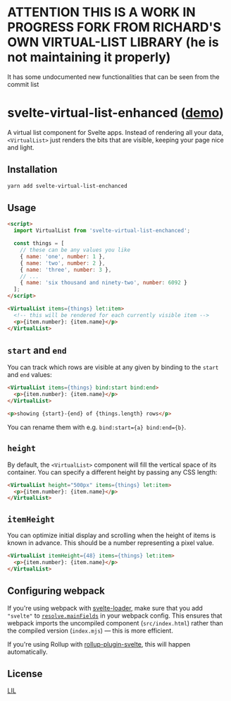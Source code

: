 # ATTENTION THIS IS A WORK IN PROGRESS FORK FROM RICHARD'S OWN VIRTUAL-LIST LIBRARY (he is not maintaining it properly) 
It has some undocumented new functionalities that can be seen from the commit list

# svelte-virtual-list-enhanced ([demo](https://svelte.dev/repl/f78ddd84a1a540a9a40512df39ef751b))

A virtual list component for Svelte apps. Instead of rendering all your data, `<VirtualList>` just renders the bits that are visible, keeping your page nice and light.

## Installation

```bash
yarn add svelte-virtual-list-enchanced
```


## Usage

```html
<script>
  import VirtualList from 'svelte-virtual-list-enchanced';

  const things = [
    // these can be any values you like
    { name: 'one', number: 1 },
    { name: 'two', number: 2 },
    { name: 'three', number: 3 },
    // ...
    { name: 'six thousand and ninety-two', number: 6092 }
  ];
</script>

<VirtualList items={things} let:item>
  <!-- this will be rendered for each currently visible item -->
  <p>{item.number}: {item.name}</p>
</VirtualList>
```


## `start` and `end`

You can track which rows are visible at any given by binding to the `start` and `end` values:

```html
<VirtualList items={things} bind:start bind:end>
  <p>{item.number}: {item.name}</p>
</VirtualList>

<p>showing {start}-{end} of {things.length} rows</p>
```

You can rename them with e.g. `bind:start={a} bind:end={b}`.


## `height`

By default, the `<VirtualList>` component will fill the vertical space of its container. You can specify a different height by passing any CSS length:

```html
<VirtualList height="500px" items={things} let:item>
  <p>{item.number}: {item.name}</p>
</VirtualList>
```


## `itemHeight`

You can optimize initial display and scrolling when the height of items is known in advance. This should be a number representing a pixel value.

```html
<VirtualList itemHeight={48} items={things} let:item>
  <p>{item.number}: {item.name}</p>
</VirtualList>
```


## Configuring webpack

If you're using webpack with [svelte-loader](https://github.com/sveltejs/svelte-loader), make sure that you add `"svelte"` to [`resolve.mainFields`](https://webpack.js.org/configuration/resolve/#resolve-mainfields) in your webpack config. This ensures that webpack imports the uncompiled component (`src/index.html`) rather than the compiled version (`index.mjs`) — this is more efficient.

If you're using Rollup with [rollup-plugin-svelte](https://github.com/rollup/rollup-plugin-svelte), this will happen automatically.


## License

[LIL](LICENSE)
